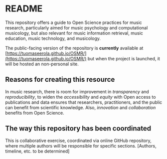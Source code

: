 # README

This repository offers a guide to Open Science practices for music research, particularly aimed for music psychology and computational musicology, but also relevant for music information retrieval, music education, music technology, and musicology. 

The public-facing version of the repository is **currently** available at
[https://tuomaseerola.github.io/OSMR/](https://tuomaseerola.github.io/OSMR/) but when the project is launched, it will be hosted an non-personal site.

## Reasons for creating this resource

In music research, there is room for improvement in _transparency_ and _reproducibility_, to widen the _accessibility_ and _equity_ with Open access to publications and data ensures that researchers, practitioners, and the public can benefit from scientific knowledge. Also, _innovation_ and _collaboration_ benefits from Open Science. 

## The way this repository has been coordinated

This is collaborative exercise, coordinated via online GitHub repository, where multiple authors will be responsible for specific sections. [Authors, timeline, etc. to be determined]

